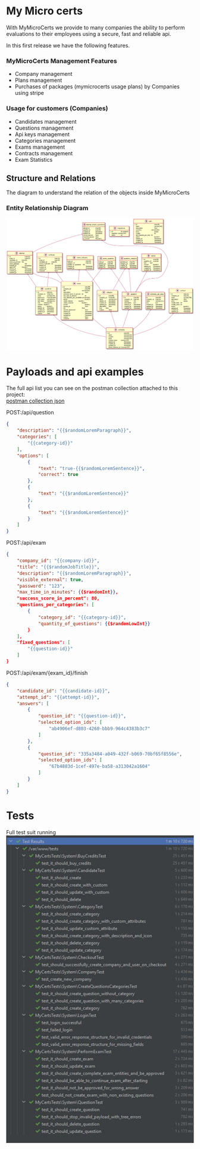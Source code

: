 # My Micro certs

With MyMicroCerts we provide to many companies the ability to perform evaluations to their employees using a secure, fast and reliable api.

In this first release we have the following features.
### MyMicroCerts Management Features
- Company management
- Plans management
- Purchases of packages (mymicrocerts usage plans) by Companies using stripe
### Usage for customers (Companies)
- Candidates management
- Questions management
- Api keys management
- Categories management
- Exams management
- Contracts management
- Exam Statistics

## Structure and Relations
The diagram to understand the relation of the objects inside MyMicroCerts

### Entity Relationship Diagram
![database diagram](database.png "Database relations")

# Payloads and api examples    

The full api list you can see on the postman collection attached to this project:  
[postman collection json](api.postman_collection.json "postman collection")

POST:/api/question
```json
{
	"description": "{{$randomLoremParagraph}}",
	"categories": [
		"{{category-id}}"
	],
	"options": [
		{
			"text": "true-{{$randomLoremSentence}}",
			"correct": true
		},
		{
			"text": "{{$randomLoremSentence}}"
		},
		{
			"text": "{{$randomLoremSentence}}"
		}
	]
}
```

POST:/api/exam
```json
{
	"company_id": "{{company-id}}",
	"title": "{{$randomJobTitle}}",
	"description": "{{$randomLoremParagraph}}",
	"visible_external": true,
	"password": "123",
	"max_time_in_minutes": {{$randomInt}},
	"success_score_in_percent": 80,
	"questions_per_categories": [
		{
			"category_id": "{{category-id}}",
			"quantity_of_questions": {{$randomLowInt}}
		}
	],
	"fixed_questions": [
		"{{question-id}}"
	] 
}
```

POST:/api/exam/{exam_id}/finish
```json
{
    "candidate_id": "{{candidate-id}}",
    "attempt_id": "{{attempt-id}}",
    "answers": [
        {
            "question_id": "{{question-id}}",
            "selected_option_ids": [
                "ab4906ef-d803-4260-bbb9-964c4383b3c7"
            ]
        },
        {
            "question_id": "335a3484-a049-432f-b069-70bf65f8556e",
            "selected_option_ids": [
                "67b4883d-1cef-497e-ba58-a313042a1604"
            ]
        }
    ]
}
```

# Tests
Full test suit running
![tests](test-suit.jpg)